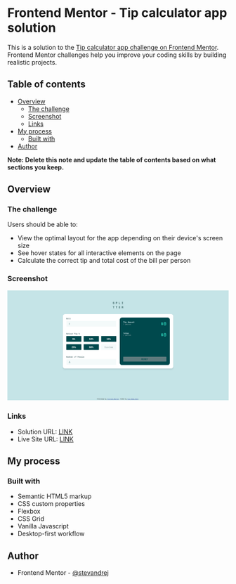 # Frontend Mentor - Tip calculator app solution

This is a solution to the [Tip calculator app challenge on Frontend Mentor](https://www.frontendmentor.io/challenges/tip-calculator-app-ugJNGbJUX). Frontend Mentor challenges help you improve your coding skills by building realistic projects.

## Table of contents

- [Overview](#overview)
  - [The challenge](#the-challenge)
  - [Screenshot](#screenshot)
  - [Links](#links)
- [My process](#my-process)
  - [Built with](#built-with)
- [Author](#author)

**Note: Delete this note and update the table of contents based on what sections you keep.**

## Overview

### The challenge

Users should be able to:

- View the optimal layout for the app depending on their device's screen size
- See hover states for all interactive elements on the page
- Calculate the correct tip and total cost of the bill per person

### Screenshot

![](./screenshot.jpg)

### Links

- Solution URL: [LINK](https://github.com/stevandrej/tip-calculator-frontendmentor)
- Live Site URL: [LINK](https://stevandrej.github.io/tip-calculator-frontendmentor/)

## My process

### Built with

- Semantic HTML5 markup
- CSS custom properties
- Flexbox
- CSS Grid
- Vanilla Javascript
- Desktop-first workflow

## Author

- Frontend Mentor - [@stevandrej](https://www.frontendmentor.io/profile/stevandrej)


